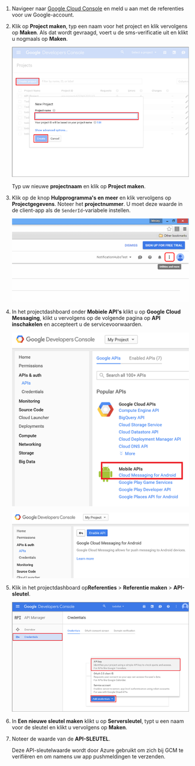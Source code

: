
1. Navigeer naar [Google Cloud Console](https://console.developers.google.com/project) en meld u aan met de referenties voor uw Google-account. 
 
2. Klik op **Project maken**, typ een naam voor het project en klik vervolgens op **Maken**. Als dat wordt gevraagd, voert u de sms-verificatie uit en klikt u nogmaals op **Maken**.

    ![](./media/mobile-services-enable-google-cloud-messaging/mobile-services-google-new-project.png)   

     Typ uw nieuwe **projectnaam** en klik op **Project maken**.

3. Klik op de knop **Hulpprogramma's en meer** en klik vervolgens op **Projectgegevens**. Noteer het **projectnummer**. U moet deze waarde in de client-app als de `SenderId`-variabele instellen.

    ![](./media/mobile-services-enable-google-cloud-messaging/notification-hubs-utilities-and-more.png)


4. In het projectdashboard onder **Mobiele API's** klikt u op **Google Cloud Messaging**, klikt u vervolgens op de volgende pagina op **API inschakelen** en accepteert u de servicevoorwaarden. 

    ![](./media/mobile-services-enable-google-cloud-messaging/enable-GCM.png)

    ![](./media/mobile-services-enable-google-cloud-messaging/enable-gcm-2.png) 

5. Klik in het projectdashboard op**Referenties** > **Referentie maken** > **API-sleutel**. 

    ![](./media/mobile-services-enable-google-cloud-messaging/mobile-services-google-create-server-key.png)

6. In **Een nieuwe sleutel maken** klikt u op **Serversleutel**, typt u een naam voor de sleutel en klikt u vervolgens op **Maken**.

7. Noteer de waarde van de **API-SLEUTEL**.

    Deze API-sleutelwaarde wordt door Azure gebruikt om zich bij GCM te verifiëren en om namens uw app pushmeldingen te verzenden.




<!--HONumber=Jun16_HO2-->


